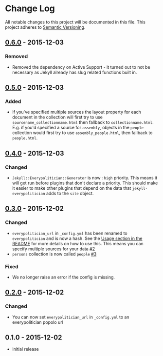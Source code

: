 # Change Log
All notable changes to this project will be documented in this file.
This project adheres to [Semantic Versioning](http://semver.org/).

## [0.6.0] - 2015-12-03

### Removed

- Removed the dependency on Active Support - it turned out to not be necessary as Jekyll already has slug related functions built in.

## [0.5.0] - 2015-12-03

### Added

- If you've specified multiple sources the layout property for each document in the collection will first try to use `sourcename_collectionname.html` then fallback to `collectionname.html`. E.g. if you'd specified a source for `assembly`, objects in the `people` collection would first try to use `assembly_people.html`, then fallback to `people.html`.

## [0.4.0] - 2015-12-03

### Changed

- `Jekyll::Everypolitician::Generator` is now `:high` priority. This means it will get run before plugins that don't declare a priority. This should make it easier to make other plugins that depend on the data that `jekyll-everypolitician` adds to the `site` object.

## [0.3.0] - 2015-12-02

### Changed

- `everypolitician_url` in `_config.yml` has been renamed to `everypolitician` and is now a hash. See the [Usage section in the README](https://github.com/everypolitician/jekyll-everypolitician/blob/2d9d9d562e99608b33038f712305c179e0196c8e/README.md#usage) for more details on how to use this. This means you can specify multiple sources for your data [#2](https://github.com/everypolitician/jekyll-everypolitician/issues/2)
- `persons` collection is now called `people` [#3](https://github.com/everypolitician/jekyll-everypolitician/issues/3)

### Fixed

- We no longer raise an error if the config is missing.

## [0.2.0] - 2015-12-02

### Changed

- You can now set `everypolitician_url` in `_config.yml` to an everypolitician popolo url

## 0.1.0 - 2015-12-02

- Initial release


[0.2.0]: https://github.com/everypolitician/jekyll-everypolitician/compare/v0.1.0...v0.2.0
[0.3.0]: https://github.com/everypolitician/jekyll-everypolitician/compare/v0.2.0...v0.3.0
[0.4.0]: https://github.com/everypolitician/jekyll-everypolitician/compare/v0.3.0...v0.4.0
[0.5.0]: https://github.com/everypolitician/jekyll-everypolitician/compare/v0.4.0...v0.5.0
[0.6.0]: https://github.com/everypolitician/jekyll-everypolitician/compare/v0.5.0...v0.6.0
